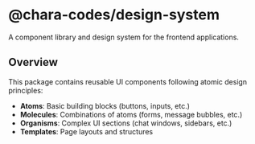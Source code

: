 # @chara-codes/design-system

A component library and design system for the frontend applications.

## Overview

This package contains reusable UI components following atomic design principles:

- **Atoms**: Basic building blocks (buttons, inputs, etc.)
- **Molecules**: Combinations of atoms (forms, message bubbles, etc.)
- **Organisms**: Complex UI sections (chat windows, sidebars, etc.)
- **Templates**: Page layouts and structures
